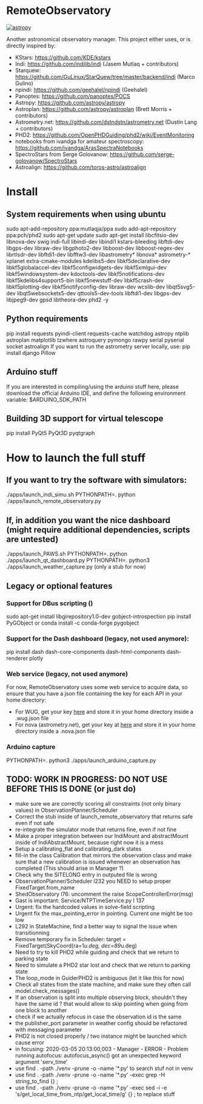 # RemoteObservatory
[![astropy](http://img.shields.io/badge/powered%20by-AstroPy-orange.svg?style=flat)](http://www.astropy.org/)


Another astronomical observatory manager.
This project either uses, or is directly inspired by:

* KStars: https://github.com/KDE/kstars
* Indi: https://github.com/indilib/indi (Jasem Mutlaq + contributors)
* Starquew: https://github.com/GuLinux/StarQuew/tree/master/backend/indi (Marco Gulino)
* npindi: https://github.com/geehalel/npindi (Geehalel)
* Panoptes: https://github.com/panoptes/POCS
* Astropy: https://github.com/astropy/astropy
* Astroplan: https://github.com/astropy/astroplan (Brett Morris + contributors)
* Astrometry.net: https://github.com/dstndstn/astrometry.net (Dustin Lang + contributors)
* PHD2: https://github.com/OpenPHDGuiding/phd2/wiki/EventMonitoring
* notebooks from ivandga for amateur spectroscopy: https://github.com/ivandga/ArasSpectraNotebooks
* SpectroStars from Serge Golovanow: https://github.com/serge-golovanow/SpectroStars
* Astroalign: https://github.com/toros-astro/astroalign

# Install

## System requirements when using ubuntu
sudo apt-add-repository ppa:mutlaqja/ppa
sudo add-apt-repository ppa:pch/phd2
sudo apt-get update
sudo apt-get install libcfitsio-dev libnova-dev swig indi-full libindi-dev libindi1 kstars-bleeding libftdi-dev libgps-dev libraw-dev libgphoto2-dev libboost-dev libboost-regex-dev librtlsdr-dev libftdi1-dev libfftw3-dev libastrometry* libnova* astrometry-* xplanet extra-cmake-modules kdelibs5-dev libkf5declarative-dev libkf5globalaccel-dev libkf5configwidgets-dev libkf5xmlgui-dev libkf5windowsystem-dev kdoctools-dev libkf5notifications-dev libkf5kdelibs4support5-bin libkf5newstuff-dev libkf5crash-dev libkf5plotting-dev libkf5notifyconfig-dev libraw-dev wcslib-dev libqt5svg5-dev libqt5websockets5-dev qttools5-dev-tools libftdi1-dev libgps-dev libjpeg9-dev gpsd  libtheora-dev phd2 -y

## Python requirements
pip install requests pyindi-client requests-cache watchdog astropy ntplib astroplan matplotlib tzwhere astroquery pymongo rawpy serial pyserial socket astroalign
If you want to run the astrometry server locally, use:
pip install django Pillow

## Arduino stuff
If you are interested in compiling/using the arduino stuff here, please download the official Arduino IDE, and define the following environment variable: $ARDUINO_SDK_PATH

## Building 3D support for virtual telescope
pip install PyQt5 PyQt3D pyqtgraph


# How to launch the full stuff

## If you want to try the software with simulators:
./apps/launch_indi_simu.sh
PYTHONPATH=. python ./apps/launch_remote_observatory.py

## If, in addition you want the nice dashboard (might require additional dependencies, scripts are untested)
./apps/launch_PAWS.sh
PYTHONPATH=. python ./apps/launch_qt_dashboard.py
PYTHONPATH=. python3 ./apps/launch_weather_capture.py (only a stub for now)


## Legacy or optional features
### Support for DBus scripting ()
sudo apt-get install libgirepository1.0-dev gobject-introspection
pip install PyGObject
or
conda install -c conda-forge pygobject
### Support for the Dash dashboard (legacy, not used anymore):
pip install dash dash-core-components dash-html-components dash-renderer plotly
### Web service (legacy, not used anymore)
For now, RemoteObservatory uses some web service to acquire data, so ensure that you have a json file containing the key for each API in your home directory:
  * For WUG, get your key [here](https://www.wunderground.com/weather/api/) and store it in your home directory inside a .wug.json file
  * For nova (astrometry.net), get your key at [here](http://nova.astrometry.net/api_help) and store it in your home directory inside a .nova.json file
### Arduino capture
PYTHONPATH=. python3 ./apps/launch_arduino_capture.py


## TODO: WORK IN PROGRESS: DO NOT USE BEFORE THIS IS DONE (or just do)
* make sure we are correctly scoring all constraints (not only binary values) in ObservationPlanner/Scheduler
* Correct the stub inside of launch_remote_observatory that returns safe even if not safe
* re-integrate the simulator mode that returns fine, even if not fine
* Make a proper integration between our IndiMount and abstractMount inside of IndiAbstractMount, because right now it is a mess
* Setup a calibrating_flat and calibrating_dark states
* fill-in the class Calibration that mirrors the observation class and make sure  that a new calibration is issued whenever an observation has completed (This should arise in Manager ?)
* Check why the SITELONG entry in outputed file is wrong
* ObservationPlanner/Scheduler l232 you NEED to setup proper FixedTarget.from_name
* ShedObservatory l76: uncomment the raise ScopeControllerError(msg)
* Gast is important: Service/NTPTimeService.py l 137
* Urgent: fix the hardcoded values in solve-field scripting
* Urgent fix the max_pointing_error in pointing. Current one might be too low
* L292 in StateMachine, find a better way to signal the issue when transitionning
* Remove temporary fix in Scheduler:             target = FixedTarget(SkyCoord(ra=1*u.deg, dec=89*u.deg)
* Need to try to kill PHD2 while guiding and check that we return to parking state
* Need to simulate a PHD2 star lost and check that we return to parking state
* The loop_mode in GuiderPHD2 is ambiguous (let it like this for now)
* Check all states from the state machine, and make sure they often call model.check_messages()
* If an observation is split into multiple observing block, shouldn't they have the same id ? that would allow to skip pointing when going from one block to another
* check if we actually refocus in case the observation id is the same
* the publisher_port parameter in weather config should be refactored with messaging parameter
* PHD2 is not closed properly / two instance might be launched which cause error
* in focusing: 2020-03-05 20:13:00,003 - Manager - ERROR - Problem running autofocus: autofocus_async() got an unexpected keyword argument 'serv_time'
* use find . -path ./venv -prune -o -name '*.py' to search stuf not in venv
* use find . -path ./venv -prune -o -name '*.py' -exec grep -H string_to_find {} \;
* use find . -path ./venv -prune -o -name '*.py' -exec sed -i -e 's/get_local_time_from_ntp/get_local_time/g' {} \; to replace stuff
